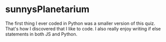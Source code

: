 # sunnysPlanetarium
The first thing I ever coded in Python was a smaller version of this quiz. That's how I discovered that I like to code.
I also really enjoy writing if else statements in both JS and Python.
